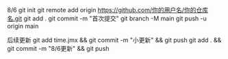 8/6
git init
git remote add origin https://github.com/你的用户名/你的仓库名.git
git add .
git commit -m "首次提交"
git branch -M main
git push -u origin main

后续更新
git add time.jmx && git commit -m "小更新" && git push
git add . && git commit -m "8/6更新" && git push